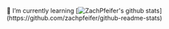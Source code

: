 
🌱 I’m currently learning
[![ZachPfeifer's github stats](https://github-readme-stats.vercel.app/api?username=zachpfeifer&show_icons=true&bg_color=rgba(255,255,255,1))](https://github.com/zachpfeifer/github-readme-stats)
<!--
**ZachPfeifer/ZachPfeifer** is a ✨ _special_ ✨ repository because its `README.md` (this file) appears on your GitHub profile.
### Hi there 👋
Here are some ideas to get you started:

- 🔭 I’m currently working on ...
- 🌱 I’m currently learning ...
- 👯 I’m looking to collaborate on ...
- 🤔 I’m looking for help with ...
- 💬 Ask me about ...
- 📫 How to reach me: ...
- 😄 Pronouns: ...
- ⚡ Fun fact: ...
-->
